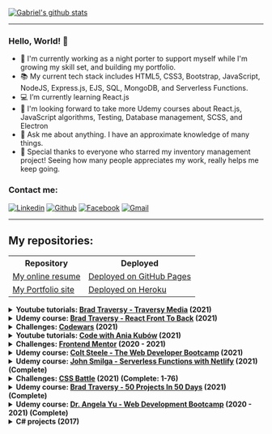 [![Gabriel's github stats](https://github-readme-stats.arpadgbondor.vercel.app/api?username=ArpadGBondor&theme=radical&show_icons=true&custom_title=Gabriel%27s%20Github%20Stats)](https://github.com/anuraghazra/github-readme-stats)

---

### Hello, World! 👋

- 💂 I'm currently working as a night porter to support myself while I'm growing my skill set, and building my portfolio.
- 📚 My current tech stack includes HTML5, CSS3, Bootstrap, JavaScript, NodeJS, Express.js, EJS, SQL, MongoDB, and Serverless Functions.
- 💻 I’m currently learning React.js
- 💭 I'm looking forward to take more Udemy courses about React.js, JavaScript algorithms, Testing, Database management, SCSS, and Electron
- 💬 Ask me about anything. I have an approximate knowledge of many things.
- 💖 Special thanks to everyone who starred my inventory management project! Seeing how many people appreciates my work, really helps me keep going.

### Contact me:

[![Linkedin](https://img.shields.io/badge/LinkedIn-0077B5?style=for-the-badge&logo=linkedin&logoColor=white)](https://www.linkedin.com/in/arpad-gabor-bondor/)
[![Github](https://img.shields.io/badge/GitHub-100000?style=for-the-badge&logo=github&logoColor=white)](https://github.com/ArpadGBondor)
[![Facebook](https://img.shields.io/badge/Facebook-1877F2?style=for-the-badge&logo=facebook&logoColor=white)](https://www.facebook.com/arpad.g.bondor/)
[![Gmail](https://img.shields.io/badge/Gmail-D14836?style=for-the-badge&logo=gmail&logoColor=white)](mailto:arpad.g.bondor@gmail.com)

---

## My repositories:

<table>
  <tr>
    <th>Repository</th>
    <th>Deployed</th>
  </tr>
  <tr>
    <td><a href="https://github.com/ArpadGBondor/CV">My online resume</a></td>
    <td><a href="https://arpadgbondor.github.io/CV/" rel="nofollow">Deployed on GitHub Pages</a></td>
  </tr>
  <tr>
    <td><a href="https://github.com/ArpadGBondor/Portfolio">My Portfolio site</a></td>
    <td><a href="https://gabriel-bondor.herokuapp.com/" rel="nofollow">Deployed on Heroku</a></td>
  </tr>
</table>


<details>
  <summary><strong>Youtube tutorials: <a href="https://www.youtube.com/channel/UC29ju8bIPH5as8OGnQzwJyA">Brad Traversy - Traversy Media</a> (2021)</strong></summary>
  <br />
  <table>
    <tr>
      <th>Repository</th>
      <th>Deployed</th>
    </tr>
    <tr>
      <td><a href="https://github.com/ArpadGBondor/Brad_Traversy-Youtube_tutorials-01-jest_testing_basics">Jest Crash Course</a> (2021)</td>
      <td> - Not deployed - </td>
    </tr>
    <tr>
      <td><a href="https://github.com/ArpadGBondor/Brad_Traversy-Youtube_tutorials-02-React-js-basics">React.js Crash Course</a> (2021)</td>
      <td><a href="https://gabriels-youtube-tutorial-brad-traversy-react-crash-course.netlify.app/">Deployed on Netlify</a></td>
    </tr>
    <tr>
      <td><a href="https://github.com/ArpadGBondor/Brad_Traversy-Youtube_tutorials-03-Next-js-basics">Next.js Crash Course</a> (2021)</td>
      <td><a href="https://gabriel-tutorials-next-js-crash-course.vercel.app/">Deployed on Vercel</a></td>
    </tr>
  </table>  
</details>


<details>
  <summary><strong>Udemy course: <a href="https://www.udemy.com/course/modern-react-front-to-back/" rel="nofollow">Brad Traversy - React Front To Back</a> (2021)</strong></summary>
  <br />
  <table>
    <tr>
      <th>Repository</th>
      <th>Deployed</th>
    </tr>
    <tr>
      <td><a href="https://github.com/ArpadGBondor/Brad_Traversy-React_Front_To_Back-01-GitHub_Finder">01 - GitHub Finder</a> (2021)</td>
      <td><a href="https://gabriels-react-front-to-back-01-github-finder.netlify.app/">Deployed on Netlify</a></td>
    </tr>
  </table>  
</details>



<details>
  <summary><strong>Challenges: <a href="https://www.codewars.com/">Codewars</a> (2021)</strong></summary>
  <a href="https://www.codewars.com/users/ArpadGBondor" rel="nofollow"><img src="https://www.codewars.com/users/ArpadGBondor/badges/large"  alt="Codewars badge"/></a>
  <br />
  Repository: <a href="https://github.com/ArpadGBondor/Codewars_Solutions">Codewars Solutions</a> (2021)
</details>


<details>
  <summary><strong>Youtube tutorials: <a href="https://www.youtube.com/channel/UC5DNytAJ6_FISueUfzZCVsw">Code with Ania Kubów</a> (2021)</strong></summary>
  <br />
  <table>
    <tr>
      <th>Repository</th>
      <th>Deployed</th>
    </tr>
    <tr>
      <td><a href="https://github.com/ArpadGBondor/Code_with_Ania_Kubow-01-Tetris">Tetris</a> (2021)</td>
      <td><a href="https://arpadgbondor.github.io/Code_with_Ania_Kubow-01-Tetris/">Deployed on GitHub Pages</a></td>
    </tr>
    <tr>
      <td><a href="https://github.com/ArpadGBondor/Code_with_Ania_Kubow-02-Responsive_Portfolio">Responsive Portfolio</a> (2021)</td>
      <td><a href="https://arpadgbondor.github.io/Code_with_Ania_Kubow-02-Responsive_Portfolio/">Deployed on GitHub Pages</a></td>
    </tr>
  </table>  
</details>

<details>
  <summary><strong>Challenges: <a href="https://www.frontendmentor.io/">Frontend Mentor</a> (2020 - 2021)</strong></summary>
  <br />
  <table>
    <tr>
      <th>Repository</th>
      <th>Deployed</th>
    </tr>
    <tr>
      <td><a href="https://github.com/ArpadGBondor/Web_challenge_1-Frontend_Mentor-Social_proof_section">Social Proof Section</a> (2020)</td>
      <td><a href="https://arpadgbondor.github.io/Web_challenge_1-Frontend_Mentor-Social_proof_section/">Deployed on GitHub Pages</a></td>
    </tr>
    <tr>
      <td><a href="https://github.com/ArpadGBondor/Web_challenge_2-Frontend_Mentor-Single-price-grid-component">Single Price Grid Component</a> (2020)</td>
      <td><a href="https://arpadgbondor.github.io/Web_challenge_2-Frontend_Mentor-Single-price-grid-component/">Deployed on GitHub Pages</a></td>
    </tr>
    <tr>
      <td><a href="https://github.com/ArpadGBondor/Web_challenge_3-Frontend_Mentor-Huddle_landing_page_with_curved_sections">Huddle landing page with curved sections</a> (2020)</td>
      <td><a href="https://arpadgbondor.github.io/Web_challenge_3-Frontend_Mentor-Huddle_landing_page_with_curved_sections/">Deployed on GitHub Pages</a></td>
    </tr>
    <tr>
      <td><a href="https://github.com/ArpadGBondor/Web_challenge_4-Frontend_Mentor-Stats_preview_card_component">Stats preview card component</a> (2021)</td>
      <td><a href="https://arpadgbondor.github.io/Web_challenge_4-Frontend_Mentor-Stats_preview_card_component/">Deployed on GitHub Pages</a></td>
    </tr>
    <tr>
      <td><a href="https://github.com/ArpadGBondor/Web_challenge_5-Frontend_Mentor-3-column_preview_card_component">3-column preview card component</a> (2021)</td>
      <td><a href="https://arpadgbondor.github.io/Web_challenge_5-Frontend_Mentor-3-column_preview_card_component/">Deployed on GitHub Pages</a></td>
    </tr>
    <tr>
      <td><a href="https://github.com/ArpadGBondor/Web_challenge_6-Frontend_Mentor-Profile_card_component">Profile card component</a> (2021)</td>
      <td><a href="https://arpadgbondor.github.io/Web_challenge_6-Frontend_Mentor-Profile_card_component/">Deployed on GitHub Pages</a></td>
    </tr>
  </table>  
</details>

<details>
  <summary><strong>Udemy course: <a href="https://www.udemy.com/course/the-web-developer-bootcamp" rel="nofollow">Colt Steele - The Web Developer Bootcamp</a> (2021)</strong></summary>
  <br />
  <table>
    <tr>
      <th>Repository</th>
      <th>Deployed</th>
    </tr>
    <tr>
      <td><a href="https://github.com/ArpadGBondor/Colt_Steele_Web-Bootcamp_-_Front-end_project_01_-_Pricing_Panel">Front-end project 01 - Pricing Panel</a></td>
      <td><a href="https://arpadgbondor.github.io/Colt_Steele_Web-Bootcamp_-_Front-end_project_01_-_Pricing_Panel/" rel="nofollow">Deployed on GitHub Pages</a></td>
    </tr>
    <tr>
      <td><a href="https://github.com/ArpadGBondor/Colt_Steele_Web-Bootcamp_-_Front-end_project_02_-_Museum_of_Candy">Front-end project 02 - Museum of Candy</a></td>
      <td><a href="https://arpadgbondor.github.io/Colt_Steele_Web-Bootcamp_-_Front-end_project_02_-_Museum_of_Candy/" rel="nofollow">Deployed on GitHub Pages</a></td>
    </tr>
  </table>  
</details>

<details>
  <summary><strong>Udemy course: <a href="https://www.udemy.com/course/serverless-functions-with-netlify/" rel="nofollow">John Smilga - Serverless Functions with Netlify</a> (2021) (Complete)</strong></summary>
  <br />
  <table>
    <tr>
      <th>Repository</th>
      <th>Deployed</th>
    </tr>
    <tr>
      <td><a href="https://github.com/ArpadGBondor/John_Smilga-Serverless_Functions_with_Netlify">Serverless Functions with Netlify</a></td>
      <td><a href="https://gabriels-first-serverless-functions.netlify.app/" rel="nofollow">Deployed on Netlify</a></td>
    </tr>
    <tr>
      <td><a href="https://github.com/ArpadGBondor/John_Smilga-Serverless_Functions-React">Serverless Functions and React</a></td>
      <td><a href="https://gabriels-first-serverless-react-app.netlify.app/" rel="nofollow">Deployed on Netlify</a></td>
    </tr>
  </table>  
</details>

<details>
  <summary><strong>Challenges: <a href="https://cssbattle.dev/" rel="nofollow">CSS Battle</a> (2021) (Complete: 1-76)</strong></summary>
  <br />
  <table>
    <tr>
      <th>Repository</th>
      <th>Deployed</th>
    </tr>
    <tr>
      <td><a href="https://github.com/ArpadGBondor/CSSBattle-1">CSS Battle - #1 Simply Square</a></td>
      <td><a href="https://arpadgbondor.github.io/CSSBattle-1/" rel="nofollow">Demo</a></td>
    </tr>
    <tr>
      <td><a href="https://github.com/ArpadGBondor/CSSBattle-2">CSS Battle - #2 Carrom</a></td>
      <td><a href="https://arpadgbondor.github.io/CSSBattle-2/" rel="nofollow">Demo</a></td>
    </tr>
    <tr>
      <td><a href="https://github.com/ArpadGBondor/CSSBattle-3">CSS Battle - #3 Push Button</a></td>
      <td><a href="https://arpadgbondor.github.io/CSSBattle-3/" rel="nofollow">Demo</a></td>
    </tr>
    <tr>
      <td><a href="https://github.com/ArpadGBondor/CSSBattle-4">CSS Battle - #4 Ups n Downs</a></td>
      <td><a href="https://arpadgbondor.github.io/CSSBattle-4/" rel="nofollow">Demo</a></td>
    </tr>
    <tr>
      <td><a href="https://github.com/ArpadGBondor/CSSBattle-5">CSS Battle - #5 Acid Rain</a></td>
      <td><a href="https://arpadgbondor.github.io/CSSBattle-5/" rel="nofollow">Demo</a></td>
    </tr>
    <tr>
      <td><a href="https://github.com/ArpadGBondor/CSSBattle-6">CSS Battle - #6 Missing Slice</a></td>
      <td><a href="https://arpadgbondor.github.io/CSSBattle-6/" rel="nofollow">Demo</a></td>
    </tr>
    <tr>
      <td><a href="https://github.com/ArpadGBondor/CSSBattle-7">CSS Battle - #7 Leafy Trail</a></td>
      <td><a href="https://arpadgbondor.github.io/CSSBattle-7/" rel="nofollow">Demo</a></td>
    </tr>
    <tr>
      <td><a href="https://github.com/ArpadGBondor/CSSBattle-8">CSS Battle - #8 Forking Crazy</a></td>
      <td><a href="https://arpadgbondor.github.io/CSSBattle-8/" rel="nofollow">Demo</a></td>
    </tr>
    <tr>
      <td><a href="https://github.com/ArpadGBondor/CSSBattle-9">CSS Battle - #9 Tesseract</a></td>
      <td><a href="https://arpadgbondor.github.io/CSSBattle-9/" rel="nofollow">Demo</a></td>
    </tr>
    <tr>
      <td><a href="https://github.com/ArpadGBondor/CSSBattle-10">CSS Battle - #10 Cloaked Spirits</a></td>
      <td><a href="https://arpadgbondor.github.io/CSSBattle-10/" rel="nofollow">Demo</a></td>
    </tr>
    <tr>
      <td><a href="https://github.com/ArpadGBondor/CSSBattle-11">CSS Battle - #11 Eye of Sauron</a></td>
      <td><a href="https://arpadgbondor.github.io/CSSBattle-11/" rel="nofollow">Demo</a></td>
    </tr>
    <tr>
      <td><a href="https://github.com/ArpadGBondor/CSSBattle-12">CSS Battle - #12 Wiggly Moustache</a></td>
      <td><a href="https://arpadgbondor.github.io/CSSBattle-12/" rel="nofollow">Demo</a></td>
    </tr>
    <tr>
      <td><a href="https://github.com/ArpadGBondor/CSSBattle-13">CSS Battle - #13 Totally Triangle</a></td>
      <td><a href="https://arpadgbondor.github.io/CSSBattle-13/" rel="nofollow">Demo</a></td>
    </tr>
    <tr>
      <td><a href="https://github.com/ArpadGBondor/CSSBattle-14">CSS Battle - #14 Web Maker Logo</a></td>
      <td><a href="https://arpadgbondor.github.io/CSSBattle-14/" rel="nofollow">Demo</a></td>
    </tr>
    <tr>
      <td><a href="https://github.com/ArpadGBondor/CSSBattle-15">CSS Battle - #15 Overlap</a></td>
      <td><a href="https://arpadgbondor.github.io/CSSBattle-15/" rel="nofollow">Demo</a></td>
    </tr>
    <tr>
      <td><a href="https://github.com/ArpadGBondor/CSSBattle-16">CSS Battle - #16 Eye of the Tiger</a></td>
      <td><a href="https://arpadgbondor.github.io/CSSBattle-16/" rel="nofollow">Demo</a></td>
    </tr>
    <tr>
      <td><a href="https://github.com/ArpadGBondor/CSSBattle-17">CSS Battle - #17 Fidget Spinner</a></td>
      <td><a href="https://arpadgbondor.github.io/CSSBattle-17/" rel="nofollow">Demo</a></td>
    </tr>
    <tr>
      <td><a href="https://github.com/ArpadGBondor/CSSBattle-18">CSS Battle - #18 Matrix</a></td>
      <td><a href="https://arpadgbondor.github.io/CSSBattle-18/" rel="nofollow">Demo</a></td>
    </tr>
    <tr>
      <td><a href="https://github.com/ArpadGBondor/CSSBattle-19">CSS Battle - #19 Cube</a></td>
      <td><a href="https://arpadgbondor.github.io/CSSBattle-19/" rel="nofollow">Demo</a></td>
    </tr>
    <tr>
      <td><a href="https://github.com/ArpadGBondor/CSSBattle-20">CSS Battle - #20 Ticket</a></td>
      <td><a href="https://arpadgbondor.github.io/CSSBattle-20/" rel="nofollow">Demo</a></td>
    </tr>
    <tr>
      <td><a href="https://github.com/ArpadGBondor/CSSBattle-21">CSS Battle - #21 SitePoint Logo</a></td>
      <td><a href="https://arpadgbondor.github.io/CSSBattle-21/" rel="nofollow">Demo</a></td>
    </tr>
    <tr>
      <td><a href="https://github.com/ArpadGBondor/CSSBattle-22">CSS Battle - #22 Cloud</a></td>
      <td><a href="https://arpadgbondor.github.io/CSSBattle-22/" rel="nofollow">Demo</a></td>
    </tr>
    <tr>
      <td><a href="https://github.com/ArpadGBondor/CSSBattle-23">CSS Battle - #23 Boxception</a></td>
      <td><a href="https://arpadgbondor.github.io/CSSBattle-23/" rel="nofollow">Demo</a></td>
    </tr>
    <tr>
      <td><a href="https://github.com/ArpadGBondor/CSSBattle-24">CSS Battle - #24 Switches</a></td>
      <td><a href="https://arpadgbondor.github.io/CSSBattle-24/" rel="nofollow">Demo</a></td>
    </tr>
    <tr>
      <td><a href="https://github.com/ArpadGBondor/CSSBattle-25">CSS Battle - #25 Blossom</a></td>
      <td><a href="https://arpadgbondor.github.io/CSSBattle-25/" rel="nofollow">Demo</a></td>
    </tr>
    <tr>
      <td><a href="https://github.com/ArpadGBondor/CSSBattle-26">CSS Battle - #26 Smiley</a></td>
      <td><a href="https://arpadgbondor.github.io/CSSBattle-26/" rel="nofollow">Demo</a></td>
    </tr>
    <tr>
      <td><a href="https://github.com/ArpadGBondor/CSSBattle-27">CSS Battle - #27 Lock Up</a></td>
      <td><a href="https://arpadgbondor.github.io/CSSBattle-27/" rel="nofollow">Demo</a></td>
    </tr>
    <tr>
      <td><a href="https://github.com/ArpadGBondor/CSSBattle-28">CSS Battle - #28 Cups &amp; Balls</a></td>
      <td><a href="https://arpadgbondor.github.io/CSSBattle-28/" rel="nofollow">Demo</a></td>
    </tr>
    <tr>
      <td><a href="https://github.com/ArpadGBondor/CSSBattle-29">CSS Battle - #29 Suffocate</a></td>
      <td><a href="https://arpadgbondor.github.io/CSSBattle-29/" rel="nofollow">Demo</a></td>
    </tr>
    <tr>
      <td><a href="https://github.com/ArpadGBondor/CSSBattle-30">CSS Battle - #30 Horizon</a></td>
      <td><a href="https://arpadgbondor.github.io/CSSBattle-30/" rel="nofollow">Demo</a></td>
    </tr>
    <tr>
      <td><a href="https://github.com/ArpadGBondor/CSSBattle-31">CSS Battle - #31 Equals</a></td>
      <td><a href="https://arpadgbondor.github.io/CSSBattle-31/" rel="nofollow">Demo</a></td>
    </tr>
    <tr>
      <td><a href="https://github.com/ArpadGBondor/CSSBattle-32">CSS Battle - #32 Band-aid</a></td>
      <td><a href="https://arpadgbondor.github.io/CSSBattle-32/" rel="nofollow">Demo</a></td>
    </tr>
    <tr>
      <td><a href="https://github.com/ArpadGBondor/CSSBattle-33">CSS Battle - #33 Birdie</a></td>
      <td><a href="https://arpadgbondor.github.io/CSSBattle-33/" rel="nofollow">Demo</a></td>
    </tr>
    <tr>
      <td><a href="https://github.com/ArpadGBondor/CSSBattle-34">CSS Battle - #34 Christmas Tree</a></td>
      <td><a href="https://arpadgbondor.github.io/CSSBattle-34/" rel="nofollow">Demo</a></td>
    </tr>
    <tr>
      <td><a href="https://github.com/ArpadGBondor/CSSBattle-35">CSS Battle - #35 Ice Cream</a></td>
      <td><a href="https://arpadgbondor.github.io/CSSBattle-35/" rel="nofollow">Demo</a></td>
    </tr>
    <tr>
      <td><a href="https://github.com/ArpadGBondor/CSSBattle-36">CSS Battle - #36 Interleaved</a></td>
      <td><a href="https://arpadgbondor.github.io/CSSBattle-36/" rel="nofollow">Demo</a></td>
    </tr>
    <tr>
      <td><a href="https://github.com/ArpadGBondor/CSSBattle-37">CSS Battle - #37 Tunnel</a></td>
      <td><a href="https://arpadgbondor.github.io/CSSBattle-37/" rel="nofollow">Demo</a></td>
    </tr>
    <tr>
      <td><a href="https://github.com/ArpadGBondor/CSSBattle-38">CSS Battle - #38 Not Simply Square</a></td>
      <td><a href="https://arpadgbondor.github.io/CSSBattle-38/" rel="nofollow">Demo</a></td>
    </tr>
    <tr>
      <td><a href="https://github.com/ArpadGBondor/CSSBattle-39">CSS Battle - #39 Sunset</a></td>
      <td><a href="https://arpadgbondor.github.io/CSSBattle-39/" rel="nofollow">Demo</a></td>
    </tr>
    <tr>
      <td><a href="https://github.com/ArpadGBondor/CSSBattle-40">CSS Battle - #40 Letter B</a></td>
      <td><a href="https://arpadgbondor.github.io/CSSBattle-40/" rel="nofollow">Demo</a></td>
    </tr>
    <tr>
      <td><a href="https://github.com/ArpadGBondor/CSSBattle-41">CSS Battle - #41 Fox Head</a></td>
      <td><a href="https://arpadgbondor.github.io/CSSBattle-41/" rel="nofollow">Demo</a></td>
    </tr>
    <tr>
      <td><a href="https://github.com/ArpadGBondor/CSSBattle-42">CSS Battle - #42 Baby</a></td>
      <td><a href="https://arpadgbondor.github.io/CSSBattle-42/" rel="nofollow">Demo</a></td>
    </tr>
    <tr>
      <td><a href="https://github.com/ArpadGBondor/CSSBattle-43">CSS Battle - #43 Wrench</a></td>
      <td><a href="https://arpadgbondor.github.io/CSSBattle-43/" rel="nofollow">Demo</a></td>
    </tr>
    <tr>
      <td><a href="https://github.com/ArpadGBondor/CSSBattle-44">CSS Battle - #44 Stripes</a></td>
      <td><a href="https://arpadgbondor.github.io/CSSBattle-44/" rel="nofollow">Demo</a></td>
    </tr>
    <tr>
      <td><a href="https://github.com/ArpadGBondor/CSSBattle-45">CSS Battle - #45 Magical Tree</a></td>
      <td><a href="https://arpadgbondor.github.io/CSSBattle-45/" rel="nofollow">Demo</a></td>
    </tr>
    <tr>
      <td><a href="https://github.com/ArpadGBondor/CSSBattle-46">CSS Battle - #46 Mountains</a></td>
      <td><a href="https://arpadgbondor.github.io/CSSBattle-46/" rel="nofollow">Demo</a></td>
    </tr>
    <tr>
      <td><a href="https://github.com/ArpadGBondor/CSSBattle-47">CSS Battle - #47 Corona Virus</a></td>
      <td><a href="https://arpadgbondor.github.io/CSSBattle-47/" rel="nofollow">Demo</a></td>
    </tr>
    <tr>
      <td><a href="https://github.com/ArpadGBondor/CSSBattle-48">CSS Battle - #48 Wash Your Hands</a></td>
      <td><a href="https://arpadgbondor.github.io/CSSBattle-48/" rel="nofollow">Demo</a></td>
    </tr>
    <tr>
      <td><a href="https://github.com/ArpadGBondor/CSSBattle-49">CSS Battle - #49 Stay at Home</a></td>
      <td><a href="https://arpadgbondor.github.io/CSSBattle-49/" rel="nofollow">Demo</a></td>
    </tr>
    <tr>
      <td><a href="https://github.com/ArpadGBondor/CSSBattle-50">CSS Battle - #50 Use Hand Sanitizer</a></td>
      <td><a href="https://arpadgbondor.github.io/CSSBattle-50/" rel="nofollow">Demo</a></td>
    </tr>
    <tr>
      <td><a href="https://github.com/ArpadGBondor/CSSBattle-51">CSS Battle - #51 Wear a Mask</a></td>
      <td><a href="https://arpadgbondor.github.io/CSSBattle-51/" rel="nofollow">Demo</a></td>
    </tr>
    <tr>
      <td><a href="https://github.com/ArpadGBondor/CSSBattle-52">CSS Battle - #52 Break the Chain</a></td>
      <td><a href="https://arpadgbondor.github.io/CSSBattle-52/" rel="nofollow">Demo</a></td>
    </tr>
    <tr>
      <td><a href="https://github.com/ArpadGBondor/CSSBattle-53">CSS Battle - #53 Pastel Logo</a></td>
      <td><a href="https://arpadgbondor.github.io/CSSBattle-53/" rel="nofollow">Demo</a></td>
    </tr>
    <tr>
      <td><a href="https://github.com/ArpadGBondor/CSSBattle-54">CSS Battle - #54 Black Lives Matter</a></td>
      <td><a href="https://arpadgbondor.github.io/CSSBattle-54/" rel="nofollow">Demo</a></td>
    </tr>
    <tr>
      <td><a href="https://github.com/ArpadGBondor/CSSBattle-55">CSS Battle - #55 Windmill</a></td>
      <td><a href="https://arpadgbondor.github.io/CSSBattle-55/" rel="nofollow">Demo</a></td>
    </tr>
    <tr>
      <td><a href="https://github.com/ArpadGBondor/CSSBattle-56">CSS Battle - #56 Skull</a></td>
      <td><a href="https://arpadgbondor.github.io/CSSBattle-56/" rel="nofollow">Demo</a></td>
    </tr>
    <tr>
      <td><a href="https://github.com/ArpadGBondor/CSSBattle-57">CSS Battle - #57 Pillars</a></td>
      <td><a href="https://arpadgbondor.github.io/CSSBattle-57/" rel="nofollow">Demo</a></td>
    </tr>
    <tr>
      <td><a href="https://github.com/ArpadGBondor/CSSBattle-58">CSS Battle - #58 Rose</a></td>
      <td><a href="https://arpadgbondor.github.io/CSSBattle-58/" rel="nofollow">Demo</a></td>
    </tr>
    <tr>
      <td><a href="https://github.com/ArpadGBondor/CSSBattle-59">CSS Battle - #59 Earth</a></td>
      <td><a href="https://arpadgbondor.github.io/CSSBattle-59/" rel="nofollow">Demo</a></td>
    </tr>
    <tr>
      <td><a href="https://github.com/ArpadGBondor/CSSBattle-60">CSS Battle - #60 Evil Triangles</a></td>
      <td><a href="https://arpadgbondor.github.io/CSSBattle-60/" rel="nofollow">Demo</a></td>
    </tr>
    <tr>
      <td><a href="https://github.com/ArpadGBondor/CSSBattle-61">CSS Battle - #61 ImprovMX</a></td>
      <td><a href="https://arpadgbondor.github.io/CSSBattle-61/" rel="nofollow">Demo</a></td>
    </tr>
    <tr>
      <td><a href="https://github.com/ArpadGBondor/CSSBattle-62">CSS Battle - #62 Sunset</a></td>
      <td><a href="https://arpadgbondor.github.io/CSSBattle-62/" rel="nofollow">Demo</a></td>
    </tr>
    <tr>
      <td><a href="https://github.com/ArpadGBondor/CSSBattle-63">CSS Battle - #63 Command Key</a></td>
      <td><a href="https://arpadgbondor.github.io/CSSBattle-63/" rel="nofollow">Demo</a></td>
    </tr>
    <tr>
      <td><a href="https://github.com/ArpadGBondor/CSSBattle-64">CSS Battle - #64 Door Knob</a></td>
      <td><a href="https://arpadgbondor.github.io/CSSBattle-64/" rel="nofollow">Demo</a></td>
    </tr>
    <tr>
      <td><a href="https://github.com/ArpadGBondor/CSSBattle-65">CSS Battle - #65 Max Volume</a></td>
      <td><a href="https://arpadgbondor.github.io/CSSBattle-65/" rel="nofollow">Demo</a></td>
    </tr>
    <tr>
      <td><a href="https://github.com/ArpadGBondor/CSSBattle-66">CSS Battle - #66 Batmicky</a></td>
      <td><a href="https://arpadgbondor.github.io/CSSBattle-66/" rel="nofollow">Demo</a></td>
    </tr>
    <tr>
      <td><a href="https://github.com/ArpadGBondor/CSSBattle-67">CSS Battle - #67 Video Reel</a></td>
      <td><a href="https://arpadgbondor.github.io/CSSBattle-67/" rel="nofollow">Demo</a></td>
    </tr>
    <tr>
      <td><a href="https://github.com/ArpadGBondor/CSSBattle-68">CSS Battle - #68 Bell</a></td>
      <td><a href="https://arpadgbondor.github.io/CSSBattle-68/" rel="nofollow">Demo</a></td>
    </tr>
    <tr>
      <td><a href="https://github.com/ArpadGBondor/CSSBattle-69">CSS Battle - #69 PushOwl</a></td>
      <td><a href="https://arpadgbondor.github.io/CSSBattle-69/" rel="nofollow">Demo</a></td>
    </tr>
    <tr>
      <td><a href="https://github.com/ArpadGBondor/CSSBattle-70">CSS Battle - #70 Froggy</a></td>
      <td><a href="https://arpadgbondor.github.io/CSSBattle-70/" rel="nofollow">Demo</a></td>
    </tr>
    <tr>
      <td><a href="https://github.com/ArpadGBondor/CSSBattle-71">CSS Battle - #71 Elephant</a></td>
      <td><a href="https://arpadgbondor.github.io/CSSBattle-71/" rel="nofollow">Demo</a></td>
    </tr>
    <tr>
      <td><a href="https://github.com/ArpadGBondor/CSSBattle-72">CSS Battle - #72 Sheep</a></td>
      <td><a href="https://arpadgbondor.github.io/CSSBattle-72/" rel="nofollow">Demo</a></td>
    </tr>
    <tr>
      <td><a href="https://github.com/ArpadGBondor/CSSBattle-73">CSS Battle - #73 Happy Tiger</a></td>
      <td><a href="https://arpadgbondor.github.io/CSSBattle-73/" rel="nofollow">Demo</a></td>
    </tr>
    <tr>
      <td><a href="https://github.com/ArpadGBondor/CSSBattle-74">CSS Battle - #74 Danger Noodle</a></td>
      <td><a href="https://arpadgbondor.github.io/CSSBattle-74/" rel="nofollow">Demo</a></td>
    </tr>
    <tr>
      <td><a href="https://github.com/ArpadGBondor/CSSBattle-75">CSS Battle - #75 Hippo</a></td>
      <td><a href="https://arpadgbondor.github.io/CSSBattle-75/" rel="nofollow">Demo</a></td>
    </tr>
    <tr>
      <td><a href="https://github.com/ArpadGBondor/CSSBattle-76">CSS Battle - #76 Beeee</a></td>
      <td><a href="https://arpadgbondor.github.io/CSSBattle-76/" rel="nofollow">Demo</a></td>
    </tr>
  </table>  
</details>

<details>
  <summary><strong>Udemy course: <a href="https://www.udemy.com/course/50-projects-50-days/" rel="nofollow">Brad Traversy - 50 Projects In 50 Days</a> (2021) (Complete)</strong></summary>
  <br />
  <table>
    <tr>
      <th>Repository</th>
      <th>Deployed</th>
    </tr>
    <tr>
      <td><a href="https://github.com/ArpadGBondor/50_Projects_In_50_Days-01_Expanding_Cards">Day 1: Expanding Cards</a></td>
      <td><a href="https://arpadgbondor.github.io/50_Projects_In_50_Days-01_Expanding_Cards/" rel="nofollow">Live Demo</a></td>
    </tr>
    <tr>
      <td><a href="https://github.com/ArpadGBondor/50_Projects_In_50_Days-02_Progress_Steps">Day 2: Progress Steps</a></td>
      <td><a href="https://arpadgbondor.github.io/50_Projects_In_50_Days-02_Progress_Steps/" rel="nofollow">Live Demo</a></td>
    </tr>
    <tr>
      <td><a href="https://github.com/ArpadGBondor/50_Projects_In_50_Days-03_Rotating_Navigation">Day 3: Rotating Navigation</a></td>
      <td><a href="https://arpadgbondor.github.io/50_Projects_In_50_Days-03_Rotating_Navigation/" rel="nofollow">Live Demo</a></td>
    </tr>
    <tr>
      <td><a href="https://github.com/ArpadGBondor/50_Projects_In_50_Days-04_Hidden_Search">Day 4: Hidden Search</a></td>
      <td><a href="https://arpadgbondor.github.io/50_Projects_In_50_Days-04_Hidden_Search/" rel="nofollow">Live Demo</a></td>
    </tr>
    <tr>
      <td><a href="https://github.com/ArpadGBondor/50_Projects_In_50_Days-05_Blurry_Loading">Day 5: Blurry Loading</a></td>
      <td><a href="https://arpadgbondor.github.io/50_Projects_In_50_Days-05_Blurry_Loading/" rel="nofollow">Live Demo</a></td>
    </tr>
    <tr>
      <td><a href="https://github.com/ArpadGBondor/50_Projects_In_50_Days-06_Scroll_Animation">Day 6: Scroll Animation</a></td>
      <td><a href="https://arpadgbondor.github.io/50_Projects_In_50_Days-06_Scroll_Animation/" rel="nofollow">Live Demo</a></td>
    </tr>
    <tr>
      <td><a href="https://github.com/ArpadGBondor/50_Projects_In_50_Days-07_Split_Landing_Page">Day 7: Split Landing Page</a></td>
      <td><a href="https://arpadgbondor.github.io/50_Projects_In_50_Days-07_Split_Landing_Page/" rel="nofollow">Live Demo</a></td>
    </tr>
    <tr>
      <td><a href="https://github.com/ArpadGBondor/50_Projects_In_50_Days-08_Form_Input_Wave">Day 8: Form Input Wave</a></td>
      <td><a href="https://arpadgbondor.github.io/50_Projects_In_50_Days-08_Form_Input_Wave/" rel="nofollow">Live Demo</a></td>
    </tr>
    <tr>
      <td><a href="https://github.com/ArpadGBondor/50_Projects_In_50_Days-09_Sound_Board">Day 9: Sound Board</a></td>
      <td><a href="https://arpadgbondor.github.io/50_Projects_In_50_Days-09_Sound_Board/" rel="nofollow">Live Demo</a></td>
    </tr>
    <tr>
      <td><a href="https://github.com/ArpadGBondor/50_Projects_In_50_Days-10_Dad_Jokes">Day 10: Dad Jokes</a></td>
      <td><a href="https://arpadgbondor.github.io/50_Projects_In_50_Days-10_Dad_Jokes/" rel="nofollow">Live Demo</a></td>
    </tr>
    <tr>
      <td><a href="https://github.com/ArpadGBondor/50_Projects_In_50_Days-11_Event_keyCodes">Day 11: Event keyCodes</a></td>
      <td><a href="https://arpadgbondor.github.io/50_Projects_In_50_Days-11_Event_keyCodes/" rel="nofollow">Live Demo</a></td>
    </tr>
    <tr>
      <td><a href="https://github.com/ArpadGBondor/50_Projects_In_50_Days-12_FAQ_Collapse">Day 12: FAQ Collapse</a></td>
      <td><a href="https://arpadgbondor.github.io/50_Projects_In_50_Days-12_FAQ_Collapse/" rel="nofollow">Live Demo</a></td>
    </tr>
    <tr>
      <td><a href="https://github.com/ArpadGBondor/50_Projects_In_50_Days-13_Random_Choice_Picker">Day 13: Random Choice Picker</a></td>
      <td><a href="https://arpadgbondor.github.io/50_Projects_In_50_Days-13_Random_Choice_Picker/" rel="nofollow">Live Demo</a></td>
    </tr>
    <tr>
      <td><a href="https://github.com/ArpadGBondor/50_Projects_In_50_Days-14_Animated_Navigation">Day 14: Animated Navigation</a></td>
      <td><a href="https://arpadgbondor.github.io/50_Projects_In_50_Days-14_Animated_Navigation/" rel="nofollow">Live Demo</a></td>
    </tr>
    <tr>
      <td><a href="https://github.com/ArpadGBondor/50_Projects_In_50_Days-15_Increment_Counter">Day 15: Increment Counter</a></td>
      <td><a href="https://arpadgbondor.github.io/50_Projects_In_50_Days-15_Increment_Counter/" rel="nofollow">Live Demo</a></td>
    </tr>
    <tr>
      <td><a href="https://github.com/ArpadGBondor/50_Projects_In_50_Days-16_Drink_Water">Day 16: Drink Water</a></td>
      <td><a href="https://arpadgbondor.github.io/50_Projects_In_50_Days-16_Drink_Water/" rel="nofollow">Live Demo</a></td>
    </tr>
    <tr>
      <td><a href="https://github.com/ArpadGBondor/50_Projects_In_50_Days-17_Movie_App">Day 17: Movie App</a></td>
      <td><a href="https://arpadgbondor.github.io/50_Projects_In_50_Days-17_Movie_App/" rel="nofollow">Live Demo</a></td>
    </tr>
    <tr>
      <td><a href="https://github.com/ArpadGBondor/50_Projects_In_50_Days-18_Background_Slider">Day 18: Background Slider</a></td>
      <td><a href="https://arpadgbondor.github.io/50_Projects_In_50_Days-18_Background_Slider/" rel="nofollow">Live Demo</a></td>
    </tr>
    <tr>
      <td><a href="https://github.com/ArpadGBondor/50_Projects_In_50_Days-19_Theme_Clock">Day 19: Theme Clock</a></td>
      <td><a href="https://arpadgbondor.github.io/50_Projects_In_50_Days-19_Theme_Clock/" rel="nofollow">Live Demo</a></td>
    </tr>
    <tr>
      <td><a href="https://github.com/ArpadGBondor/50_Projects_In_50_Days-20_Button_Ripple_Effect">Day 20: Button Ripple Effect</a></td>
      <td><a href="https://arpadgbondor.github.io/50_Projects_In_50_Days-20_Button_Ripple_Effect/" rel="nofollow">Live Demo</a></td>
    </tr>
    <tr>
      <td><a href="https://github.com/ArpadGBondor/50_Projects_In_50_Days-21_Drag_N_Drop">Day 21: Drag N Drop</a></td>
      <td><a href="https://arpadgbondor.github.io/50_Projects_In_50_Days-21_Drag_N_Drop/" rel="nofollow">Live Demo</a></td>
    </tr>
    <tr>
      <td><a href="https://github.com/ArpadGBondor/50_Projects_In_50_Days-22_Drawing_App">Day 22: Drawing App</a></td>
      <td><a href="https://arpadgbondor.github.io/50_Projects_In_50_Days-22_Drawing_App/" rel="nofollow">Live Demo</a></td>
    </tr>
    <tr>
      <td><a href="https://github.com/ArpadGBondor/50_Projects_In_50_Days-23_Kinetic_Loader">Day 23: Kinetic Loader</a></td>
      <td><a href="https://arpadgbondor.github.io/50_Projects_In_50_Days-23_Kinetic_Loader/" rel="nofollow">Live Demo</a></td>
    </tr>
    <tr>
      <td><a href="https://github.com/ArpadGBondor/50_Projects_In_50_Days-24_Content_Placeholder">Day 24: Content Placeholder</a></td>
      <td><a href="https://arpadgbondor.github.io/50_Projects_In_50_Days-24_Content_Placeholder/" rel="nofollow">Live Demo</a></td>
    </tr>
    <tr>
      <td><a href="https://github.com/ArpadGBondor/50_Projects_In_50_Days-25_Sticky_Navbar">Day 25: Sticky Navbar</a></td>
      <td><a href="https://arpadgbondor.github.io/50_Projects_In_50_Days-25_Sticky_Navbar/" rel="nofollow">Live Demo</a></td>
    </tr>
    <tr>
      <td><a href="https://github.com/ArpadGBondor/50_Projects_In_50_Days-26_Vertical_Slider">Day 26: Vertical Slider</a></td>
      <td><a href="https://arpadgbondor.github.io/50_Projects_In_50_Days-26_Vertical_Slider/" rel="nofollow">Live Demo</a></td>
    </tr>
    <tr>
      <td><a href="https://github.com/ArpadGBondor/50_Projects_In_50_Days-27_Toast_Notification">Day 27: Toast Notification</a></td>
      <td><a href="https://arpadgbondor.github.io/50_Projects_In_50_Days-27_Toast_Notification/" rel="nofollow">Live Demo</a></td>
    </tr>
    <tr>
      <td><a href="https://github.com/ArpadGBondor/50_Projects_In_50_Days-28_GitHub_Profiles">Day 28: GitHub Profiles</a></td>
      <td><a href="https://arpadgbondor.github.io/50_Projects_In_50_Days-28_GitHub_Profiles/" rel="nofollow">Live Demo</a></td>
    </tr>
    <tr>
      <td><a href="https://github.com/ArpadGBondor/50_Projects_In_50_Days-29_Double_Click_Heart">Day 29: Double Click Heart</a></td>
      <td><a href="https://arpadgbondor.github.io/50_Projects_In_50_Days-29_Double_Click_Heart/" rel="nofollow">Live Demo</a></td>
    </tr>
    <tr>
      <td><a href="https://github.com/ArpadGBondor/50_Projects_In_50_Days-30_Auto_Text_Effect">Day 30: Auto Text Effect</a></td>
      <td><a href="https://arpadgbondor.github.io/50_Projects_In_50_Days-30_Auto_Text_Effect/" rel="nofollow">Live Demo</a></td>
    </tr>
    <tr>
      <td><a href="https://github.com/ArpadGBondor/50_Projects_In_50_Days-31_Password_Generator">Day 31: Password Generator</a></td>
      <td><a href="https://arpadgbondor.github.io/50_Projects_In_50_Days-31_Password_Generator/" rel="nofollow">Live Demo</a></td>
    </tr>
    <tr>
      <td><a href="https://github.com/ArpadGBondor/50_Projects_In_50_Days-32_Good_Cheap_Fast">Day 32: Good, Cheap, Fast</a></td>
      <td><a href="https://arpadgbondor.github.io/50_Projects_In_50_Days-32_Good_Cheap_Fast/" rel="nofollow">Live Demo</a></td>
    </tr>
    <tr>
      <td><a href="https://github.com/ArpadGBondor/50_Projects_In_50_Days-33_Notes_App">Day 33: Notes App</a></td>
      <td><a href="https://arpadgbondor.github.io/50_Projects_In_50_Days-33_Notes_App/" rel="nofollow">Live Demo</a></td>
    </tr>
    <tr>
      <td><a href="https://github.com/ArpadGBondor/50_Projects_In_50_Days-34_Animated_Countdown">Day 34: Animated Countdown</a></td>
      <td><a href="https://arpadgbondor.github.io/50_Projects_In_50_Days-34_Animated_Countdown/" rel="nofollow">Live Demo</a></td>
    </tr>
    <tr>
      <td><a href="https://github.com/ArpadGBondor/50_Projects_In_50_Days-35_Image_Carousel">Day 35: Image Carousel</a></td>
      <td><a href="https://arpadgbondor.github.io/50_Projects_In_50_Days-35_Image_Carousel/" rel="nofollow">Live Demo</a></td>
    </tr>
    <tr>
      <td><a href="https://github.com/ArpadGBondor/50_Projects_In_50_Days-36_Hoverboard">Day 36: Hoverboard</a></td>
      <td><a href="https://arpadgbondor.github.io/50_Projects_In_50_Days-36_Hoverboard/" rel="nofollow">Live Demo</a></td>
    </tr>
    <tr>
      <td><a href="https://github.com/ArpadGBondor/50_Projects_In_50_Days-37_Pokedex">Day 37: Pokedex</a></td>
      <td><a href="https://arpadgbondor.github.io/50_Projects_In_50_Days-37_Pokedex/" rel="nofollow">Live Demo</a></td>
    </tr>
    <tr>
      <td><a href="https://github.com/ArpadGBondor/50_Projects_In_50_Days-38_Mobile_Tab_Navigation">Day 38: Mobile Tab Navigation</a></td>
      <td><a href="https://arpadgbondor.github.io/50_Projects_In_50_Days-38_Mobile_Tab_Navigation/" rel="nofollow">Live Demo</a></td>
    </tr>
    <tr>
      <td><a href="https://github.com/ArpadGBondor/50_Projects_In_50_Days-39_Password_Strength_Background">Day 39: Password Strength Background</a></td>
      <td><a href="https://arpadgbondor.github.io/50_Projects_In_50_Days-39_Password_Strength_Background/" rel="nofollow">Live Demo</a></td>
    </tr>
    <tr>
      <td><a href="https://github.com/ArpadGBondor/50_Projects_In_50_Days-40_3D_Boxes_Background">Day 40: 3D Boxes Background</a></td>
      <td><a href="https://arpadgbondor.github.io/50_Projects_In_50_Days-40_3D_Boxes_Background/" rel="nofollow">Live Demo</a></td>
    </tr>
    <tr>
      <td><a href="https://github.com/ArpadGBondor/50_Projects_In_50_Days-41_Verify_Account">Day 41: Verify Account</a></td>
      <td><a href="https://arpadgbondor.github.io/50_Projects_In_50_Days-41_Verify_Account/" rel="nofollow">Live Demo</a></td>
    </tr>
    <tr>
      <td><a href="https://github.com/ArpadGBondor/50_Projects_In_50_Days-42_Live_User_Filter">Day 42: Live User Filter</a></td>
      <td><a href="https://arpadgbondor.github.io/50_Projects_In_50_Days-42_Live_User_Filter/" rel="nofollow">Live Demo</a></td>
    </tr>
    <tr>
      <td><a href="https://github.com/ArpadGBondor/50_Projects_In_50_Days-43_Feedback_UI_Design">Day 43: Feedback UI Design</a></td>
      <td><a href="https://arpadgbondor.github.io/50_Projects_In_50_Days-43_Feedback_UI_Design/" rel="nofollow">Live Demo</a></td>
    </tr>
    <tr>
      <td><a href="https://github.com/ArpadGBondor/50_Projects_In_50_Days-44_Custom_Range_Slider">Day 44: Custom Range Slider</a></td>
      <td><a href="https://arpadgbondor.github.io/50_Projects_In_50_Days-44_Custom_Range_Slider/" rel="nofollow">Live Demo</a></td>
    </tr>
    <tr>
      <td><a href="https://github.com/ArpadGBondor/50_Projects_In_50_Days-45_Netflix_Navigation">Day 45: Netflix Navigation</a></td>
      <td><a href="https://arpadgbondor.github.io/50_Projects_In_50_Days-45_Netflix_Navigation/" rel="nofollow">Live Demo</a></td>
    </tr>
    <tr>
      <td><a href="https://github.com/ArpadGBondor/50_Projects_In_50_Days-46_Quiz_App">Day 46: Quiz App</a></td>
      <td><a href="https://arpadgbondor.github.io/50_Projects_In_50_Days-46_Quiz_App/" rel="nofollow">Live Demo</a></td>
    </tr>
    <tr>
      <td><a href="https://github.com/ArpadGBondor/50_Projects_In_50_Days-47_Testimonial_Box">Day 47: Testimonial Box</a></td>
      <td><a href="https://arpadgbondor.github.io/50_Projects_In_50_Days-47_Testimonial_Box/" rel="nofollow">Live Demo</a></td>
    </tr>
    <tr>
      <td><a href="https://github.com/ArpadGBondor/50_Projects_In_50_Days-48_Random_Image_Feed">Day 48: Random Image Feed</a></td>
      <td><a href="https://arpadgbondor.github.io/50_Projects_In_50_Days-48_Random_Image_Feed/" rel="nofollow">Live Demo</a></td>
    </tr>
    <tr>
      <td><a href="https://github.com/ArpadGBondor/50_Projects_In_50_Days-49_Todo_List">Day 49: Todo List</a></td>
      <td><a href="https://arpadgbondor.github.io/50_Projects_In_50_Days-49_Todo_List/" rel="nofollow">Live Demo</a></td>
    </tr>
    <tr>
      <td><a href="https://github.com/ArpadGBondor/50_Projects_In_50_Days-50_Catch_The_Insect_Game">Day 50: Catch The Insect Game</a></td>
      <td><a href="https://arpadgbondor.github.io/50_Projects_In_50_Days-50_Catch_The_Insect_Game/" rel="nofollow">Live Demo</a></td>
    </tr>
  </table>  
</details>

<details>
  <summary><strong>Udemy course: <a href="https://www.udemy.com/course/the-complete-web-development-bootcamp/">Dr. Angela Yu - Web Development Bootcamp</a> (2020 - 2021) (Complete)</strong></summary>
  <br />
  <table>
    <tr>
      <th>Repository</th>
      <th>Deployed</th>
    </tr>
    <tr>
      <td><a href="https://github.com/ArpadGBondor/The_App_Brewery-Front-end_project_01-Tindog">Front-end 01: Tindog</a> (2020)</td>
      <td><a href="https://arpadgbondor.github.io/The_App_Brewery-Front-end_project_01-Tindog/">Deployed on GitHub Pages</a></td>
    </tr>
    <tr>
      <td><a href="https://github.com/ArpadGBondor/The_App_Brewery-Front-end_project_02-Dice_Game">Front-end 02: Dice Game</a> (2020)</td>
      <td><a href="https://arpadgbondor.github.io/The_App_Brewery-Front-end_project_02-Dice_Game/">Deployed on GitHub Pages</a></td>
    </tr>
    <tr>
      <td><a href="https://github.com/ArpadGBondor/The_App_Brewery-Front-end_project_03-Drum_kit">Front-end 03: Drum kit</a> (2020)</td>
      <td><a href="https://arpadgbondor.github.io/The_App_Brewery-Front-end_project_03-Drum_kit/">Deployed on GitHub Pages</a></td>
    </tr>
    <tr>
      <td><a href="https://github.com/ArpadGBondor/The_App_Brewery-Front-end_project_04-The_Simon_Game">Front-end 04: The Simon Game</a> (2020)</td>
      <td><a href="https://arpadgbondor.github.io/The_App_Brewery-Front-end_project_04-The_Simon_Game/">Deployed on GitHub Pages</a></td>
    </tr>
    <tr>
      <td><a href="https://github.com/ArpadGBondor/The_App_Brewery-Front-end_project_05-REACT-Keeper">Front-end 05: React.js - Keeper App</a> (2021)</td>
      <td><a href="https://arpadgbondor.github.io/The_App_Brewery-Front-end_project_05-REACT-Keeper/">Deployed on GitHub Pages</a></td>
    </tr>
    <tr>
      <td><a href="https://github.com/ArpadGBondor/The_App_Brewery-Back-end_project_01-BMI_calculator">Back-end 01: BMI calculator</a> (2020)</td>
      <td> - Not deployed - </td>
    </tr>
    <tr>
      <td><a href="https://github.com/ArpadGBondor/The_App_Brewery-Back-end_project_02-Weather_API">Back-end 02: Weather API</a> (2020)</td>
      <td> - Not deployed - </td>
    </tr>
    <tr>
      <td><a href="https://github.com/ArpadGBondor/The_App_Brewery-Back-end_project_03-Newsletter_Signup">Back-end 03: Newsletter Signup</a> (2020)</td>
      <td><a href="https://gabriel-newsletter-signup.herokuapp.com/">Deployed on Heroku</a></td>
    </tr>
    <tr>
      <td><a href="https://github.com/ArpadGBondor/The_App_Brewery-Back-end_project_04-To_Do_List">Back-end 04: To Do List</a> (2020)</td>
      <td><a href="https://gabriel-to-do-list.herokuapp.com/">Deployed on Heroku</a></td>
    </tr>
    <tr>
      <td><a href="https://github.com/ArpadGBondor/The_App_Brewery-Back-end_project_05-Blog_website">Back-end 05: Blog website</a> (2020)</td>
      <td><a href="https://gabriel-blog-website.herokuapp.com/">Blog</a> / <a href="https://gabriel-blog-website.herokuapp.com/maintenance">Maintenance</a></td>
    </tr>
    <tr>
      <td><a href="https://github.com/ArpadGBondor/The_App_Brewery-Back-end_project_06-Secrets">Back-end 06: Secrets</a> (2020)</td>
      <td><a href="https://gabriel-secrets.herokuapp.com/">Deployed on Heroku</a></td>
    </tr>
  </table>  
</details>

<details>
  <summary><strong>C# projects (2017)</strong></summary>
  <br />
  <table>
    <tr>
      <th>Repository</th>
    </tr>
    <tr>
      <td><a href="https://github.com/ArpadGBondor/Red-Inventory-Management">Red's Inventory Management</a> (2017)</td>
    </tr>
    <tr>
      <td><a href="https://github.com/ArpadGBondor/Design-pattern-tutorial-projects">Design patterns</a> (2017)</td>
    </tr>
    <tr>
      <td><a href="https://github.com/ArpadGBondor/WPF-Simple-RPG-tutorial-project">WPF - Simple RPG</a> (2017)</td>
    </tr>
    <tr>
      <td><a href="https://github.com/ArpadGBondor/WCF-tutorial-projects">WCF - tutorial</a> (2017)</td>
    </tr>
  </table>  
</details>
